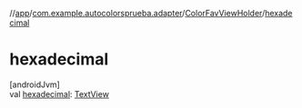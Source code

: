 //[app](../../../index.md)/[com.example.autocolorsprueba.adapter](../index.md)/[ColorFavViewHolder](index.md)/[hexadecimal](hexadecimal.md)

# hexadecimal

[androidJvm]\
val [hexadecimal](hexadecimal.md): [TextView](https://developer.android.com/reference/kotlin/android/widget/TextView.html)
